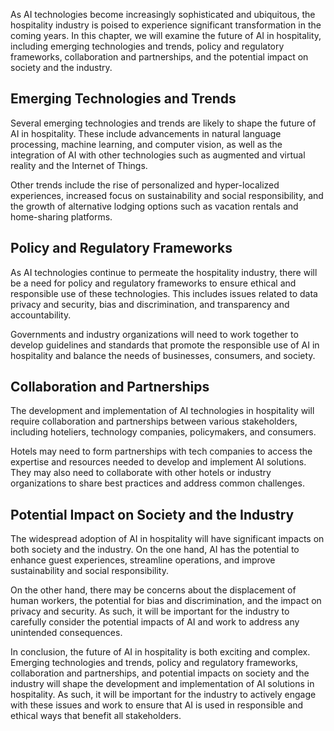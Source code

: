 
As AI technologies become increasingly sophisticated and ubiquitous, the hospitality industry is poised to experience significant transformation in the coming years. In this chapter, we will examine the future of AI in hospitality, including emerging technologies and trends, policy and regulatory frameworks, collaboration and partnerships, and the potential impact on society and the industry.

Emerging Technologies and Trends
--------------------------------

Several emerging technologies and trends are likely to shape the future of AI in hospitality. These include advancements in natural language processing, machine learning, and computer vision, as well as the integration of AI with other technologies such as augmented and virtual reality and the Internet of Things.

Other trends include the rise of personalized and hyper-localized experiences, increased focus on sustainability and social responsibility, and the growth of alternative lodging options such as vacation rentals and home-sharing platforms.

Policy and Regulatory Frameworks
--------------------------------

As AI technologies continue to permeate the hospitality industry, there will be a need for policy and regulatory frameworks to ensure ethical and responsible use of these technologies. This includes issues related to data privacy and security, bias and discrimination, and transparency and accountability.

Governments and industry organizations will need to work together to develop guidelines and standards that promote the responsible use of AI in hospitality and balance the needs of businesses, consumers, and society.

Collaboration and Partnerships
------------------------------

The development and implementation of AI technologies in hospitality will require collaboration and partnerships between various stakeholders, including hoteliers, technology companies, policymakers, and consumers.

Hotels may need to form partnerships with tech companies to access the expertise and resources needed to develop and implement AI solutions. They may also need to collaborate with other hotels or industry organizations to share best practices and address common challenges.

Potential Impact on Society and the Industry
--------------------------------------------

The widespread adoption of AI in hospitality will have significant impacts on both society and the industry. On the one hand, AI has the potential to enhance guest experiences, streamline operations, and improve sustainability and social responsibility.

On the other hand, there may be concerns about the displacement of human workers, the potential for bias and discrimination, and the impact on privacy and security. As such, it will be important for the industry to carefully consider the potential impacts of AI and work to address any unintended consequences.

In conclusion, the future of AI in hospitality is both exciting and complex. Emerging technologies and trends, policy and regulatory frameworks, collaboration and partnerships, and potential impacts on society and the industry will shape the development and implementation of AI solutions in hospitality. As such, it will be important for the industry to actively engage with these issues and work to ensure that AI is used in responsible and ethical ways that benefit all stakeholders.
